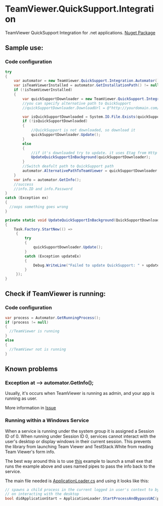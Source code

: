 # TeamViewer.QuickSupport.Integration
TeamViewer QuickSupport Integration for .net applications.
<a href="https://www.nuget.org/packages/TeamViewer.QuickSupport.Integration/">Nuget Package</a>

## Sample use:
### Code configuration
```csharp
try
{
    var automator = new TeamViewer.QuickSupport.Integration.Automator();
    var isTeamViewerInstalled = automator.GetInstallationPath() != null;
    if (!isTeamViewerInstalled)
    {
        var quickSupportDownloader = new TeamViewer.QuickSupport.Integration.QuickSupportDownloader();
        //you can specify alternative path to QuickSupport
        //quickSupportDownloader.DownloadUrl = @"http://yourdomain.com/somepath/TeamViewerQS.exe"

        var isQuickSupportDownloaded = System.IO.File.Exists(quickSupportDownloader.DownloadPath);
        if (!isQuickSupportDownloaded)
        {
            //QuickSupport is not downloaded, so download it
            quickSupportDownloader.Update();
        }
        else
        {
            //if it's downloaded try to update. it uses Etag from Http Response to check if file changed
            UpdateQuickSupportInBackground(quickSupportDownloader);
        }
        //Switch deafult path to QuickSupport path
        automator.AlternativePathToTeamViewer = quickSupportDownloader.DownloadPath;
    }
    var info = automator.GetInfo();
    //success
    //info.ID and info.Password
}
catch (Exception ex)
{
  //oops something goes wrong
}

private static void UpdateQuickSupportInBackground(QuickSupportDownloader quickSupportDownloader)
{
    Task.Factory.StartNew(() =>
     {
         try
         {
             quickSupportDownloader.Update();
         }
         catch (Exception updateEx)
         {
             Debug.WriteLine("Failed to update QuickSupport: " + updateEx);
         }
     });
}
```

## Check if TeamViewer is running:
### Code configuration
```csharp
var process = Automator.GetRunningProcess();
if (process != null)
{
  //TeamViewer is running
}
else
{
  //TeamViewr not is running
}
```

## Known problems
### Exception at --> automator.GetInfo();
Usually, it's occurs when TeamViewer is running as admin, and your app is running as user.

More information in [Issue](https://github.com/ihtfw/TeamViewer.QuickSupport.Integration/issues/1)



### Running within a Windows Service
When a service is running under the system group it is assigned a Session ID of 0. When running under Session ID 0, services cannot interact with the user's desktop or display windows in their current session. This prevents the library from launching Team Viewer and TestStack.White from reading Team Viewer's form info.

The best way around this is to use [this](https://www.codeproject.com/Articles/35773/Subverting-Vista-UAC-in-Both-and-bit-Archite) example to launch a small exe that runs the example above and uses named pipes to pass the info back to the service.

The main file needed is [ApplicationLoader.cs](/Examples/ApplicationLoader.cs) and using it looks like this:

```csharp
// spawns a child process in the current logged in user's context to bypass Windows Service restrictions
// on interacting with the desktop
bool didApplicationStart = ApplicationLoader.StartProcessAndBypassUAC(pathToExe, out ApplicationLoader.PROCESS_INFORMATION procInfo);
```
